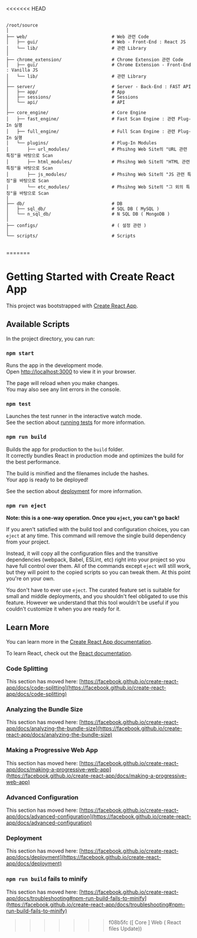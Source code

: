 <<<<<<< HEAD
<pre> <code>
/root/source
│
├── web/                                # Web 관련 Code
│   ├── gui/                            # Web - Front-End : React JS
│   └── lib/                            # 관련 Library
│
├── chrome_extension/                   # Chrome Extension 관련 Code
│   ├── gui/                            # Chrome Extension - Front-End : Vanilla JS
│   └── lib/                            # 관련 Library
│
├── server/                             # Server - Back-End : FAST API
│   ├── app/                            # App
│   ├── sessions/                       # Sessions
│   └── api/                            # API
│
├── core_engine/                        # Core Engine
│   ├── fast_engine/                    # Fast Scan Engine : 관련 Plug-In 실행
│   ├── full_engine/                    # Full Scan Engine : 관련 Plug-In 실행
│   └── plugins/                        # Plug-In Modules
│       ├── url_modules/                # Phsihng Web Site의 "URL 관련 특징"을 바탕으로 Scan
│       ├── html_modules/               # Phsihng Web Site의 "HTML 관련 특징"을 바탕으로 Scan
│       ├── js_modules/                 # Phsihng Web Site의 "JS 관련 특징"을 바탕으로 Scan
│       └── etc_modules/                # Phsihng Web Site의 "그 외의 특징"을 바탕으로 Scan
│
├── db/                                 # DB
│   ├── sql_db/                         # SQL DB ( MySQL )
│   └── n_sql_db/                       # N SQL DB ( MongoDB )
│
├── configs/                            # ( 설정 관련 )
│
└── scripts/                            # Scripts
</code> </pre>
=======
# Getting Started with Create React App

This project was bootstrapped with [Create React App](https://github.com/facebook/create-react-app).

## Available Scripts

In the project directory, you can run:

### `npm start`

Runs the app in the development mode.\
Open [http://localhost:3000](http://localhost:3000) to view it in your browser.

The page will reload when you make changes.\
You may also see any lint errors in the console.

### `npm test`

Launches the test runner in the interactive watch mode.\
See the section about [running tests](https://facebook.github.io/create-react-app/docs/running-tests) for more information.

### `npm run build`

Builds the app for production to the `build` folder.\
It correctly bundles React in production mode and optimizes the build for the best performance.

The build is minified and the filenames include the hashes.\
Your app is ready to be deployed!

See the section about [deployment](https://facebook.github.io/create-react-app/docs/deployment) for more information.

### `npm run eject`

**Note: this is a one-way operation. Once you `eject`, you can't go back!**

If you aren't satisfied with the build tool and configuration choices, you can `eject` at any time. This command will remove the single build dependency from your project.

Instead, it will copy all the configuration files and the transitive dependencies (webpack, Babel, ESLint, etc) right into your project so you have full control over them. All of the commands except `eject` will still work, but they will point to the copied scripts so you can tweak them. At this point you're on your own.

You don't have to ever use `eject`. The curated feature set is suitable for small and middle deployments, and you shouldn't feel obligated to use this feature. However we understand that this tool wouldn't be useful if you couldn't customize it when you are ready for it.

## Learn More

You can learn more in the [Create React App documentation](https://facebook.github.io/create-react-app/docs/getting-started).

To learn React, check out the [React documentation](https://reactjs.org/).

### Code Splitting

This section has moved here: [https://facebook.github.io/create-react-app/docs/code-splitting](https://facebook.github.io/create-react-app/docs/code-splitting)

### Analyzing the Bundle Size

This section has moved here: [https://facebook.github.io/create-react-app/docs/analyzing-the-bundle-size](https://facebook.github.io/create-react-app/docs/analyzing-the-bundle-size)

### Making a Progressive Web App

This section has moved here: [https://facebook.github.io/create-react-app/docs/making-a-progressive-web-app](https://facebook.github.io/create-react-app/docs/making-a-progressive-web-app)

### Advanced Configuration

This section has moved here: [https://facebook.github.io/create-react-app/docs/advanced-configuration](https://facebook.github.io/create-react-app/docs/advanced-configuration)

### Deployment

This section has moved here: [https://facebook.github.io/create-react-app/docs/deployment](https://facebook.github.io/create-react-app/docs/deployment)

### `npm run build` fails to minify

This section has moved here: [https://facebook.github.io/create-react-app/docs/troubleshooting#npm-run-build-fails-to-minify](https://facebook.github.io/create-react-app/docs/troubleshooting#npm-run-build-fails-to-minify)
>>>>>>> f08b5fc ([ Core ] Web ( React files Update))
